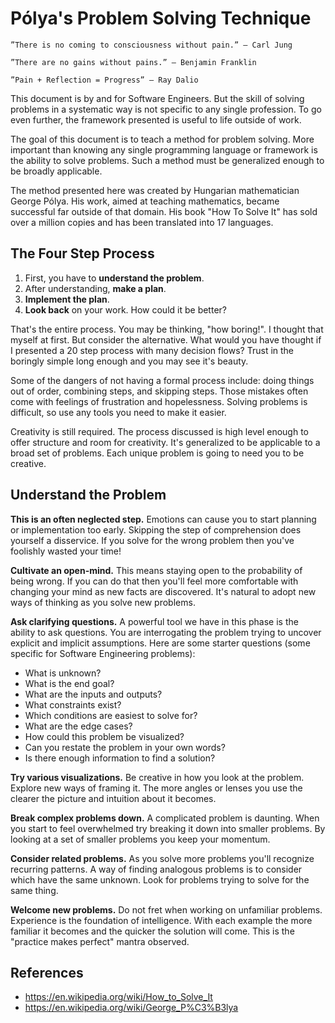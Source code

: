 # Pólya's Problem Solving Technique

    ”There is no coming to consciousness without pain.” – Carl Jung

    ”There are no gains without pains.” – Benjamin Franklin

    ”Pain + Reflection = Progress” – Ray Dalio

This document is by and for Software Engineers. But the skill of solving problems in a systematic way is not specific to any single profession. To go even further, the framework presented is useful to life outside of work.

The goal of this document is to teach a method for problem solving. More important than knowing any single programming language or framework is the ability to solve problems. Such a method must be generalized enough to be broadly applicable.

The method presented here was created by Hungarian mathematician George Pólya. His work, aimed at teaching mathematics, became successful far outside of that domain. His book "How To Solve It" has sold over a million copies and has been translated into 17 languages.

## The Four Step Process

1. First, you have to **understand the problem**.
2. After understanding, **make a plan**.
3. **Implement the plan**.
4. **Look back** on your work. How could it be better?

That's the entire process. You may be thinking, "how boring!". I thought that myself at first. But consider the alternative. What would you have thought if I presented a 20 step process with many decision flows? Trust in the boringly simple long enough and you may see it's beauty.

Some of the dangers of not having a formal process include: doing things out of order, combining steps, and skipping steps. Those mistakes often come with feelings of frustration and hopelessness. Solving problems is difficult, so use any tools you need to make it easier.

Creativity is still required. The process discussed is high level enough to offer structure and room for creativity. It's generalized to be applicable to a broad set of problems. Each unique problem is going to need you to be creative.

## Understand the Problem

**This is an often neglected step.** Emotions can cause you to start planning or implementation too early. Skipping the step of comprehension does yourself a disservice. If you solve for the wrong problem then you've foolishly wasted your time!

**Cultivate an open-mind.** This means staying open to the probability of being wrong. If you can do that then you'll feel more comfortable with changing your mind as new facts are discovered. It's natural to adopt new ways of thinking as you solve new problems.

**Ask clarifying questions.** A powerful tool we have in this phase is the ability to ask questions. You are interrogating the problem trying to uncover explicit and implicit assumptions. Here are some starter questions (some specific for Software Engineering problems):

- What is unknown?
- What is the end goal?
- What are the inputs and outputs?
- What constraints exist?
- Which conditions are easiest to solve for?
- What are the edge cases?
- How could this problem be visualized?
- Can you restate the problem in your own words?
- Is there enough information to find a solution?

**Try various visualizations.** Be creative in how you look at the problem. Explore new ways of framing it. The more angles or lenses you use the clearer the picture and intuition about it becomes.

**Break complex problems down.** A complicated problem is daunting. When you start to feel overwhelmed try breaking it down into smaller problems. By looking at a set of smaller problems you keep your momentum.

**Consider related problems.** As you solve more problems you'll recognize recurring patterns. A way of finding analogous problems is to consider which have the same unknown. Look for problems trying to solve for the same thing.

**Welcome new problems.** Do not fret when working on unfamiliar problems. Experience is the foundation of intelligence. With each example the more familiar it becomes and the quicker the solution will come. This is the "practice makes perfect" mantra observed.

## References

- https://en.wikipedia.org/wiki/How_to_Solve_It
- https://en.wikipedia.org/wiki/George_P%C3%B3lya
